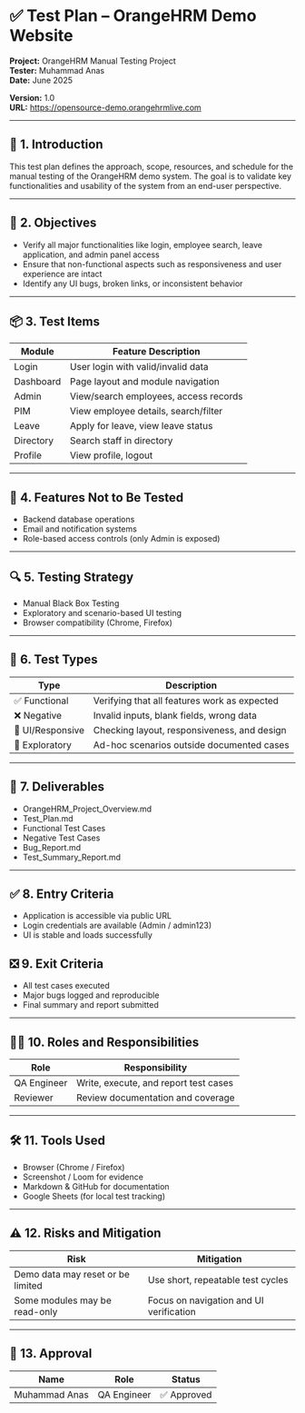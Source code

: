 # ✅ Test Plan – OrangeHRM Demo Website

**Project:** OrangeHRM Manual Testing Project  
**Tester:** Muhammad Anas  
**Date:** June 2025

**Version:** 1.0  
**URL:** https://opensource-demo.orangehrmlive.com

---

## 🧪 1. Introduction

This test plan defines the approach, scope, resources, and schedule for the manual testing of the OrangeHRM demo system. The goal is to validate key functionalities and usability of the system from an end-user perspective.

---

## 🎯 2. Objectives

- Verify all major functionalities like login, employee search, leave application, and admin panel access  
- Ensure that non-functional aspects such as responsiveness and user experience are intact  
- Identify any UI bugs, broken links, or inconsistent behavior  

---

## 📦 3. Test Items

| Module    | Feature Description                   |
|-----------|----------------------------------------|
| Login     | User login with valid/invalid data     |
| Dashboard | Page layout and module navigation      |
| Admin     | View/search employees, access records  |
| PIM       | View employee details, search/filter   |
| Leave     | Apply for leave, view leave status     |
| Directory | Search staff in directory              |
| Profile   | View profile, logout                   |

---

## 🚫 4. Features Not to Be Tested

- Backend database operations  
- Email and notification systems  
- Role-based access controls (only Admin is exposed)  

---

## 🔍 5. Testing Strategy

- Manual Black Box Testing  
- Exploratory and scenario-based UI testing  
- Browser compatibility (Chrome, Firefox)  

---

## 🧪 6. Test Types

| Type             | Description                                |
|------------------|--------------------------------------------|
| ✅ Functional    | Verifying that all features work as expected |
| ❌ Negative      | Invalid inputs, blank fields, wrong data     |
| 📱 UI/Responsive | Checking layout, responsiveness, and design |
| 🧩 Exploratory   | Ad-hoc scenarios outside documented cases    |

---

## 📌 7. Deliverables

- OrangeHRM_Project_Overview.md  
- Test_Plan.md  
- Functional Test Cases  
- Negative Test Cases  
- Bug_Report.md  
- Test_Summary_Report.md  

---

## ✅ 8. Entry Criteria

- Application is accessible via public URL  
- Login credentials are available (Admin / admin123)  
- UI is stable and loads successfully  

## ❎ 9. Exit Criteria

- All test cases executed  
- Major bugs logged and reproducible  
- Final summary and report submitted  

---

## 👨‍💻 10. Roles and Responsibilities

| Role        | Responsibility                         |
|-------------|------------------------------------------|
| QA Engineer | Write, execute, and report test cases    |
| Reviewer    | Review documentation and coverage        |

---

## 🛠️ 11. Tools Used

- Browser (Chrome / Firefox)  
- Screenshot / Loom for evidence  
- Markdown & GitHub for documentation  
- Google Sheets (for local test tracking)  

---

## ⚠️ 12. Risks and Mitigation

| Risk                                 | Mitigation                                |
|--------------------------------------|--------------------------------------------|
| Demo data may reset or be limited    | Use short, repeatable test cycles          |
| Some modules may be read-only        | Focus on navigation and UI verification    |

---

## 📝 13. Approval

| Name          | Role        | Status   |
|---------------|-------------|----------|
| Muhammad Anas | QA Engineer | ✅ Approved |

